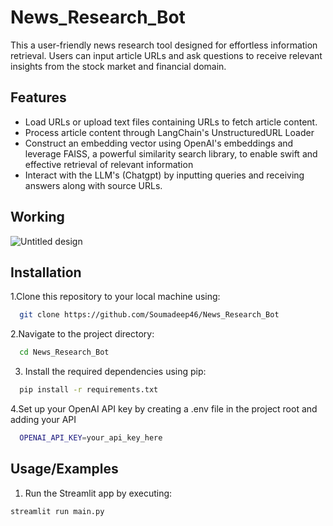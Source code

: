 # News_Research_Bot
This a user-friendly news research tool designed for effortless information retrieval. Users can input article URLs and ask questions to receive relevant insights from the stock market and financial domain.

## Features

- Load URLs or upload text files containing URLs to fetch article content.
- Process article content through LangChain's UnstructuredURL Loader
- Construct an embedding vector using OpenAI's embeddings and leverage FAISS, a powerful similarity search library, to enable swift and effective retrieval of relevant information
- Interact with the LLM's (Chatgpt) by inputting queries and receiving answers along with source URLs.

## Working
![Untitled design](https://github.com/user-attachments/assets/c09a33bb-629e-46e2-a70c-237c59748fb0)

## Installation

1.Clone this repository to your local machine using:

```bash
  git clone https://github.com/Soumadeep46/News_Research_Bot
```
2.Navigate to the project directory:

```bash
  cd News_Research_Bot
```
3. Install the required dependencies using pip:

```bash
  pip install -r requirements.txt
```
4.Set up your OpenAI API key by creating a .env file in the project root and adding your API

```bash
  OPENAI_API_KEY=your_api_key_here
```
## Usage/Examples

1. Run the Streamlit app by executing:
```bash
streamlit run main.py

```
